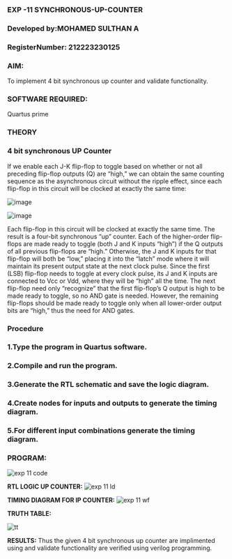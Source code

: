 ### EXP -11 SYNCHRONOUS-UP-COUNTER
### Developed by:MOHAMED SULTHAN A
### RegisterNumber: 212223230125

### **AIM:**

To implement 4 bit synchronous up counter and validate functionality.

### **SOFTWARE REQUIRED:**

Quartus prime

### **THEORY**

### **4 bit synchronous UP Counter**

If we enable each J-K flip-flop to toggle based on whether or not all preceding flip-flop outputs (Q) are “high,” we can obtain the same counting sequence as the asynchronous circuit without the ripple effect, since each flip-flop in this circuit will be clocked at exactly the same time:

![image](https://github.com/naavaneetha/SYNCHRONOUS-UP-COUNTER/assets/154305477/d5db3fa0-e413-404c-b80e-b2f39d82e7e8)


![image](https://github.com/naavaneetha/SYNCHRONOUS-UP-COUNTER/assets/154305477/52cb61eb-d04b-442d-810c-31185a68410b)

Each flip-flop in this circuit will be clocked at exactly the same time.
The result is a four-bit synchronous “up” counter. Each of the higher-order flip-flops are made ready to toggle (both J and K inputs “high”) if the Q outputs of all previous flip-flops are “high.”
Otherwise, the J and K inputs for that flip-flop will both be “low,” placing it into the “latch” mode where it will maintain its present output state at the next clock pulse.
Since the first (LSB) flip-flop needs to toggle at every clock pulse, its J and K inputs are connected to Vcc or Vdd, where they will be “high” all the time.
The next flip-flop need only “recognize” that the first flip-flop’s Q output is high to be made ready to toggle, so no AND gate is needed.
However, the remaining flip-flops should be made ready to toggle only when all lower-order output bits are “high,” thus the need for AND gates.

### **Procedure**
### 1.Type the program in Quartus software.

### 2.Compile and run the program.

### 3.Generate the RTL schematic and save the logic diagram.

### 4.Create nodes for inputs and outputs to generate the timing diagram.

### 5.For different input combinations generate the timing diagram.

### **PROGRAM:**
![exp 11 code ](https://github.com/user-attachments/assets/b7792a2a-3945-4cf4-aabc-e65106efc10a)


**RTL LOGIC UP COUNTER:**
![exp 11 ld](https://github.com/user-attachments/assets/0f918126-19e9-446b-b295-f610ee6ab8f5)

**TIMING DIAGRAM FOR IP COUNTER:**
![exp 11 wf](https://github.com/user-attachments/assets/eee93ab5-e289-4000-b578-58a80386cacf)

**TRUTH TABLE:**



![tt ](https://github.com/user-attachments/assets/6c371234-3074-4892-a432-d33c26bd8e05)

**RESULTS:**
Thus the given 4 bit synchronous up counter are implimented using and validate functionality are verified using verilog programming.
